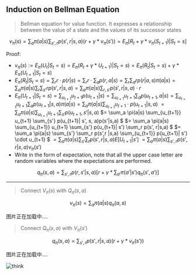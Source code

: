   
## Induction on Bellman Equation 

> Bellman equation for value function. It expresses a relationship between the value of a state and the values of its successor states

$$v_{\pi}(s) = \sum_{a} \pi(a|s) \sum_{s', r} p(s',r|s,a) (r + \gamma * v_{\pi}(s')) = E_{\pi} [R_t + \gamma* v_{\pi}(S_{t+1}) | S_t = s]$$

Proof:
- $v_{\pi}(s) := E_{\pi}(U_t|S_t = s) = E_{\pi}(R_t + \gamma * U_{t+1}) |S_t = s) = E_{\pi}(R_t|S_t = s) + \gamma * E_{\pi}(U_{t+1}|S_t = s)$
- $E_{\pi}(R_t|S_t = s)  = \sum_{r} r \cdot p(r|s) = \sum_r r \cdot \sum_a p(r,a|s) = \sum_r \sum_a r p(r|a,s) \pi(a|s) = \sum_a \pi(a|s) \sum_r \sum_{s'} r p(s',r|s,a) = \sum_a \pi(a|s) \sum_{r, s'} p(s',r|s,a) \cdot r$
- $E_{\pi}(U_{t+1}|S_t = s) = \sum_{u_{t+1}} u_{t+1} p(u_{t+1} |s) = \sum_{u_{t+1}} u_{t+1} \sum_a  p(u_{t+1}, a|s) =  \sum_{u_{t+1}} u_{t+1} \sum_a  p(u_{t+1}|s, a) \pi(a|s) = \sum_a \pi(a|s)  \sum_{u_{t+1}} u_{t+1} \cdot p(u_{t+1}|s, a)$
  $= \sum_a \pi(a|s) \sum_{u_{t+1}} u_{t+1} \sum_{s'} p(u_{t+1}, s'|s, a)$
  $= \sum_a \pi(a|s) \sum_{u_{t+1}} u_{t+1} \sum_{s'} p(u_{t+1}| s', s, a)p(s'|s,a) $
  $= \sum_a \pi(a|s) \sum_{u_{t+1}} u_{t+1} \sum_{s'} p(u_{t+1}| s') \sum_r p(s', r|s,a) $
  $= \sum_a \pi(a|s) \sum_{s'} \sum_r  p(s',r |s,a) \sum_{u_{t+1}}  p(u_{t+1}| s') \cdot u_{t+1} $
  $= \sum_a \pi(a|s) \sum_{s'} \sum_r  p(s',r |s,a) E[U_{t+1} | s']$
  $= \sum_a \pi(a|s) \sum_{s',r } p(s',r |s,a) v_{\pi}(s')$
- Write in the form of expectation, note that all the upper case letter are random variables where the expectations are performed.

$$q_{\pi}(s,a) = \sum_{s',r} p(r,s'|s,a) [r + \gamma * \sum_{a'} \pi(a'|s') q_{\pi}(s',a')]$$

------------------------------------------------------------------------------------------------------------------------------------------

> Connect $V_{\pi}(s)$ with $Q_{\pi}(s,a)$ 

$$v_{\pi}(s) = \sum_{a} \pi(a|s) q_{\pi}(a,s)$$

图片正在加载中....

> Connect $Q_{\pi}(s,a)$ with $V_{\pi}(s')$

$$q_{\pi}(s,a) = \sum_{s',r} p(s',r|s,a) (r + \gamma * v_{\pi}(s'))$$

图片正在加载中....

![think](https://user-images.githubusercontent.com/115062425/236089921-6041f5bb-54b1-48a0-b103-99860552fe08.jpg)


  
